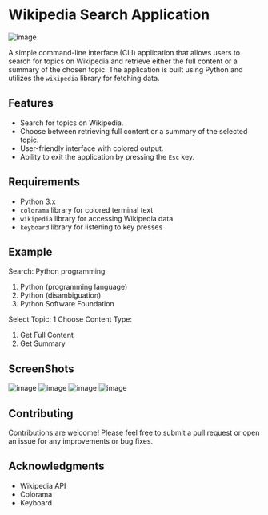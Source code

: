 # Wikipedia Search Application
![image](https://github.com/user-attachments/assets/ee1a4969-22d8-4154-a861-9206a475038f)

A simple command-line interface (CLI) application that allows users to search for topics on Wikipedia and retrieve either the full content or a summary of the chosen topic. The application is built using Python and utilizes the `wikipedia` library for fetching data.

## Features

- Search for topics on Wikipedia.
- Choose between retrieving full content or a summary of the selected topic.
- User-friendly interface with colored output.
- Ability to exit the application by pressing the `Esc` key.

## Requirements

- Python 3.x
- `colorama` library for colored terminal text
- `wikipedia` library for accessing Wikipedia data
- `keyboard` library for listening to key presses

## Example
Search: Python programming
1. Python (programming language)
2. Python (disambiguation)
3. Python Software Foundation

Select Topic: 1
Choose Content Type:
1. Get Full Content
2. Get Summary

## ScreenShots
![image](https://github.com/user-attachments/assets/6f05bc1c-97ee-412d-aac0-ebe825b87248)
![image](https://github.com/user-attachments/assets/1254ac4b-027c-4822-b287-1a49f2e00f0d)
![image](https://github.com/user-attachments/assets/c41b14c9-eb44-4579-b30d-69ea895c7e54)
![image](https://github.com/user-attachments/assets/2c2307f4-0052-41b2-8e5a-2f6c4440b063)




## Contributing
Contributions are welcome! Please feel free to submit a pull request or open an issue for any improvements or bug fixes.

## Acknowledgments
* Wikipedia API
* Colorama
* Keyboard
